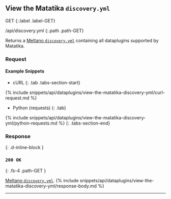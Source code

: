 ## View the Matatika `discovery.yml`

GET
{:.label .label-GET}

/api/discovery.yml
{:.path .path-GET}

Returns a [Meltano `discovery.yml`](https://meltano.com/docs/plugins.html#discoverable-plugins) containing all dataplugins supported by Matatika.

### Request
#### Example Snippets
- cURL
{: .tab .tabs-section-start}

{% include snippets/api/dataplugins/view-the-matatika-discovery-yml/curl-request.md %}

- Python (requests)
{: .tab}

{% include snippets/api/dataplugins/view-the-matatika-discovery-yml/python-requests.md %}
{: .tabs-section-end}

### Response
{: .d-inline-block }

### `200 OK`
{: .fs-4 .path-GET }

[Meltano `discovery.yml`](https://meltano.com/docs/plugins.html#discoverable-plugins).
{% include snippets/api/dataplugins/view-the-matatika-discovery-yml/response-body.md %}

---
